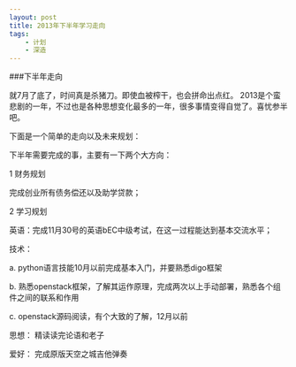 ```yaml
---
layout: post
title: 2013年下半年学习走向
tags: 
    - 计划
    - 深造
---
```


###下半年走向

就7月了底了，时间真是杀猪刀。即使血被榨干，也会拼命出点红。
2013是个蛮悲剧的一年，不过也是各种思想变化最多的一年，很多事情变得自觉了。喜忧参半吧。

下面是一个简单的走向以及未来规划：

下半年需要完成的事，主要有一下两个大方向：

1 财务规划

完成创业所有债务偿还以及助学贷款；

2 学习规划

 英语：完成11月30号的英语bEC中级考试，在这一过程能达到基本交流水平；

 技术：

 a. python语言技能10月以前完成基本入门，并要熟悉digo框架

 b. 熟悉openstack框架，了解其运作原理，完成两次以上手动部署，熟悉各个组件之间的联系和作用

 c. openstack源码阅读，有个大致的了解，12月以前

 思想：
 精读读完论语和老子

 爱好：
 完成原版天空之城吉他弹奏







